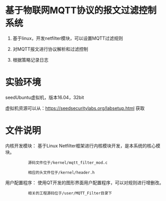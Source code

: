 # 基于物联网MQTT协议的报文过滤控制系统
1. 基于linux，开发netfilter模块，可以设置MQTT过滤规则

2. 对MQTT报文进行协议解析和过滤控制

3. 根据策略记录日志

# 实验环境
seedUbuntu虚拟机，版本16.04，32bit

虚拟机资源可以从：https://seedsecuritylabs.org/labsetup.html 获取

# 文件说明
内核开发模块： 基于Linux Netfilter框架进行内核模块开发，是本系统的核心模块。

              源码文件位于/kernel/mqtt_filter_mod.c
              
              相应的头文件位于/kernel/header.h 
              
              
用户配置程序： 使用QT开发的图形界面用户配置程序，可以对规则进行增删改。

              相关的工程源码位于/user/MQTT_Filter目录下
